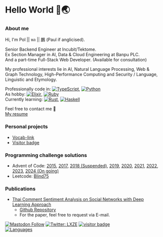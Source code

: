 # Hello World 🙌🌏

### About me
Hi, I'm Pol || พล || 鵬 (Paul if anglicised).

Senior Backend Engineer at Incubit/Tektome.  
Ex Section Manager in AI, Data & Cloud Engineering at Banpu PLC.  
And a part-time Full-Stack Web Developer. (Available for consultation)  

My professional interests lie in AI, Natural Language Processing, Web & Graph Technology, High-Performance Computing and Security / Language, Linguistic and Etymology.

Professionally code in: [![TypeScript][tsURL]][tsLink], [![Python][pyURL]][pyLink]  
As hobby: [![Elixir][exURL]][exLink], [![Ruby][rbURL]][rbLink]  
Currently learning: [![Rust][rsURL]][rsLink], [![Haskell][hsURL]][hsLink]

Feel free to contact me 👋  
[My resume](https://lxze.me/resume)

### Personal projects
- [Vocab-link](https://github.com/LXZE/vocab-link)
- [Visitor badge](https://github.com/LXZE/visitor-badge)

### Programming challenge solutions
- Advent of Code: [2015](https://github.com/LXZE/AOC_2015), [2017](https://github.com/LXZE/AOC_2017), [2018 (Suspended)](https://github.com/LXZE/AOC_2018), [2019](https://github.com/LXZE/AOC_2019), [2020](https://github.com/LXZE/AOC_2020), [2021](https://github.com/LXZE/AOC_2021), [2022](https://github.com/LXZE/AOC_2022), [2023](https://github.com/LXZE/AOC_2023), [2024 (On going)](https://github.com/LXZE/AOC_2024)  
- Leetcode: [Blind75](https://github.com/LXZE/Blind_75)

### Publications
- [Thai Comment Sentiment Analysis on Social Networks with Deep Learning Approach](https://ieeexplore.ieee.org/abstract/document/8793324/)
	- [Github Repository](https://github.com/LXZE/DL_SA)
	- For the paper, feel free to request via E-mail.

[![Mastodon Follow][mastodonShieldsURL]](https://mastodon.in.th/@AZI1MOV) [![Twitter: LXZE][twitterShieldsURL]](https://twitter.com/LXZE) [![visitor badge][visitorShieldsURL]](https://github.com/LXZE/visitor-badge)  
[![Languages](https://github-readme-stats-phi-brown.vercel.app/api/top-langs/?username=LXZE&layout=compact&langs_count=10&hide_border=true&theme=slateorange)](https://github.com/LXZE)

[mastodonShieldsURL]: https://img.shields.io/mastodon/follow/000015178?domain=https%3A%2F%2Fmastodon.in.th%2F&style=social
[twitterShieldsURL]: https://img.shields.io/twitter/follow/LXZE?style=social
[visitorShieldsURL]: https://badge.lxze.me/?key=1q2w3f4p

[tsURL]: https://img.shields.io/badge/typescript-%23007ACC.svg?style=for-the-badge&logo=typescript&logoColor=white
[tsLink]: https://github.com/LXZE?tab=repositories&q=&type=&language=typescript&sort=
[pyURL]: https://img.shields.io/badge/python-3670A0?style=for-the-badge&logo=python&logoColor=ffdd54
[pyLink]: https://github.com/LXZE?tab=repositories&q=&type=&language=python&sort=
[exURL]: https://img.shields.io/badge/elixir-%234B275F.svg?style=for-the-badge&logo=elixir&logoColor=white
[exLink]: https://github.com/LXZE?tab=repositories&q=&type=&language=elixir&sort=
[rsURL]: https://img.shields.io/badge/rust-%23000000.svg?style=for-the-badge&logo=rust&logoColor=white
[rsLink]: https://github.com/LXZE?tab=repositories&q=&type=&language=rust&sort=
[rbURL]: https://img.shields.io/badge/ruby-%23CC342D.svg?style=for-the-badge&logo=ruby&logoColor=white
[rbLink]: https://github.com/LXZE?tab=repositories&q=&type=&language=ruby&sort=
[hsURL]: https://img.shields.io/badge/Haskell-5e5086?style=for-the-badge&logo=haskell&logoColor=white
[hsLink]: https://github.com/LXZE?tab=repositories&q=&type=&language=haskell&sort=

<!--
Oh, hello there, hacker 😈
-->
